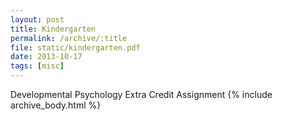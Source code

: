 ```yaml
---
layout: post
title: Kindergarten
permalink: /archive/:title
file: static/kindergarten.pdf
date: 2013-10-17
tags: [misc]
---
```

Developmental Psychology Extra Credit Assignment
{% include archive_body.html %}
